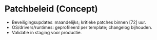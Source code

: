 # Patchbeleid (Concept)

- Beveiligingsupdates: maandelijks; kritieke patches binnen [72] uur.
- OS/drivers/runtimes: geprofileerd per template; changelog bijhouden.
- Validatie in staging voor productie.
